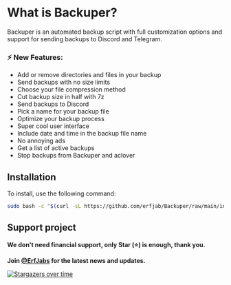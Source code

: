 # What is Backuper?

Backuper is an automated backup script with full customization options and support for sending backups to Discord and Telegram.

### ⚡️ New Features:

- Add or remove directories and files in your backup 
- Send backups with no size limits
- Choose your file compression method
- Cut backup size in half with 7z
- Send backups to Discord
- Pick a name for your backup file
- Optimize your backup process
- Super cool user interface
- Include date and time in the backup file name
- No annoying ads
- Get a list of active backups
- Stop backups from Backuper and aclover


## Installation
To install, use the following command:

```bash
sudo bash -c "$(curl -sL https://github.com/erfjab/Backuper/raw/main/install.sh)"
```

## Support project 

**We don't need financial support, only Star (⭐) is enough, thank you.**

**Join [@ErfJabs](https://t.me/erfjabs) for the latest news and updates.** 

[![Stargazers over time](https://starchart.cc/erfjab/Backuper.svg?variant=adaptive)](https://starchart.cc/erfjab/Backuper)
